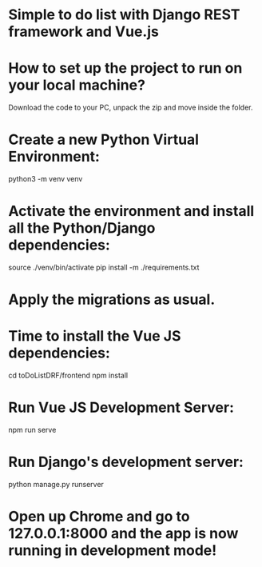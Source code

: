 # Simple to do list with Django REST framework and Vue.js
# How to set up the project to run on your local machine?
Download the code to your PC, unpack the zip and move inside the folder.
# Create a new Python Virtual Environment:
python3 -m venv venv
# Activate the environment and install all the Python/Django dependencies:
source ./venv/bin/activate
pip install -m ./requirements.txt
# Apply the migrations as usual.
# Time to install the Vue JS dependencies:
cd toDoListDRF/frontend
npm install
# Run Vue JS Development Server:
npm run serve
# Run Django's development server:
python manage.py runserver
# Open up Chrome and go to 127.0.0.1:8000 and the app is now running in development mode!
